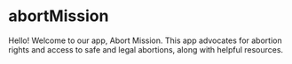 # abortMission

Hello! Welcome to our app, Abort Mission. This app advocates for abortion rights and access to safe and legal abortions, along with helpful resources. 
